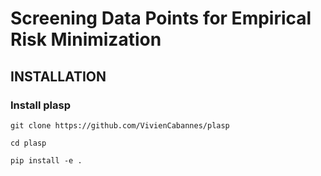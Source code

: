 # Screening Data Points for Empirical Risk Minimization

## INSTALLATION


### Install plasp

`git clone https://github.com/VivienCabannes/plasp`

`cd plasp`

`pip install -e .`

